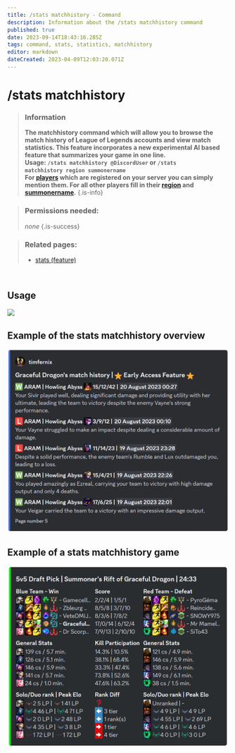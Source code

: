 ```yaml
---
title: /stats matchhistory - Command
description: Information about the /stats matchhistory command
published: true
date: 2023-09-14T18:43:16.285Z
tags: command, stats, statistics, matchhistory
editor: markdown
dateCreated: 2023-04-09T12:03:20.071Z
---
```


# /stats matchhistory

>### Information
>**The matchhistory command which will allow you to browse the match history of League of Legends accounts and view match statistics. This feature incorporates a new experimental AI based feature that summarizes your game in one line.** <br>
>**Usage: `/stats matchhistory @DiscordUser` or `/stats matchhistory region summonername`** <br>
**For [players](/en/terms/player) which are registered on your server you can simply mention them. For all other players fill in their [region](/en/terms/region) and [summonername](/en/terms/summonername).**
>{.is-info}

>### Permissions needed:
> *none*
>{.is-success}

>### Related pages:
>-   [stats (feature)](https://wiki.zoe-discord-bot.ch/en/commands/stats)

<br>

## Usage

![](/new_stats_matchhistory.gif)
<br>

## Example of the stats matchhistory overview

![](/en_/en_stats_matchhistory_overview.png)
<br>

## Example of a stats matchhistory game 

![](/en_/en_matchhistorychannel_message_extended.png)